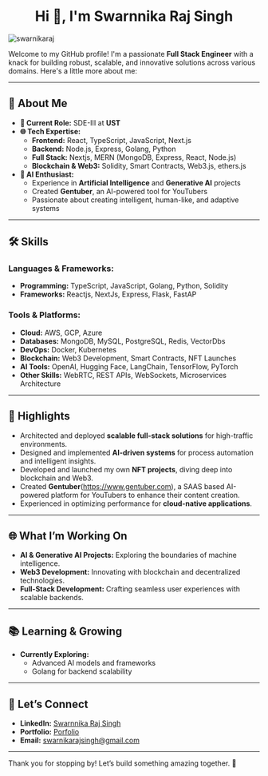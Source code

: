


<h1 align="center">Hi 👋, I'm Swarnnika Raj Singh</h1>

<p align="left"> <img src="https://komarev.com/ghpvc/?username=swarnikaraj&label=Profile%20views&color=0e75b6&style=flat" alt="swarnikaraj" /> </p>

Welcome to my GitHub profile! I'm a passionate **Full Stack Engineer** with a knack for building robust, scalable, and innovative solutions across various domains. Here's a little more about me:

---

## 🚀 About Me

- **💼 Current Role:** SDE-III at **UST**
- **🌐 Tech Expertise:**
  - **Frontend:** React, TypeScript, JavaScript, Next.js
  - **Backend:** Node.js, Express, Golang, Python
  - **Full Stack:** Nextjs, MERN (MongoDB, Express, React, Node.js)
  - **Blockchain & Web3:** Solidity, Smart Contracts, Web3.js, ethers.js
- **🤖 AI Enthusiast:**
  - Experience in **Artificial Intelligence** and **Generative AI** projects
  - Created **Gentuber**, an AI-powered tool for YouTubers
  - Passionate about creating intelligent, human-like, and adaptive systems

---

## 🛠️ Skills

### Languages & Frameworks:
- **Programming:** TypeScript, JavaScript, Golang, Python, Solidity
- **Frameworks:** Reactjs, NextJs, Express, Flask, FastAP

### Tools & Platforms:
- **Cloud:** AWS, GCP, Azure
- **Databases:** MongoDB, MySQL, PostgreSQL, Redis, VectorDbs
- **DevOps:** Docker, Kubernetes
- **Blockchain:** Web3 Development, Smart Contracts, NFT Launches
- **AI Tools:** OpenAI, Hugging Face, LangChain, TensorFlow, PyTorch
- **Other Skills:** WebRTC, REST APIs, WebSockets, Microservices Architecture

---

## 🌟 Highlights

- Architected and deployed **scalable full-stack solutions** for high-traffic environments.
- Designed and implemented **AI-driven systems** for process automation and intelligent insights.
- Developed and launched my own **NFT projects**, diving deep into blockchain and Web3.
- Created **Gentuber**(https://www.gentuber.com), a SAAS based AI-powered platform for YouTubers to enhance their content creation.
- Experienced in optimizing performance for **cloud-native applications**.

---

## 🌐 What I’m Working On

- **AI & Generative AI Projects:** Exploring the boundaries of machine intelligence.
- **Web3 Development:** Innovating with blockchain and decentralized technologies.
- **Full-Stack Development:** Crafting seamless user experiences with scalable backends.

---

## 📚 Learning & Growing

- **Currently Exploring:**
  - Advanced AI models and frameworks
  - Golang for backend scalability

---

## 📣 Let’s Connect

- **LinkedIn:** [Swarnnika Raj Singh]([https://linkedin.com/in/your-profile](https://www.linkedin.com/in/swarnnika/))
- **Portfolio:** [Porfolio](https://swarnnika.vercel.app)
- **Email:** swarnikarajsingh@gmail.com

---

Thank you for stopping by! Let’s build something amazing together. 🚀





